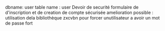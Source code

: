 dbname: user table name : user 
Devoir de securité formulaire de d'inscription et de creation de compte sécurisée
amelioration possible : utilisation dela bibliothèque zxcvbn pour forcer unutilisateur a avoir un mot de passe fort

